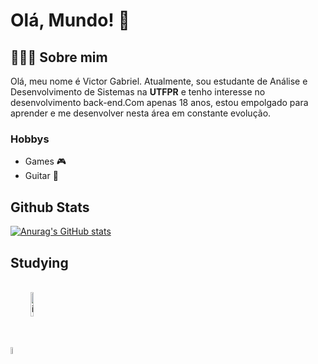 # Olá, Mundo! 👋

## 👨🏻‍💻 Sobre mim
Olá, meu nome é Victor Gabriel. Atualmente, sou estudante de Análise e Desenvolvimento de Sistemas na **UTFPR** e tenho interesse no desenvolvimento back-end.Com apenas 18 anos, estou empolgado para aprender e me desenvolver nesta área em constante evolução.

### Hobbys
- Games 🎮
- Guitar 🎸

## Github Stats 

[![Anurag's GitHub stats](https://github-readme-stats.vercel.app/api?username=ieVictor&show_icons=true&theme=great-gatsby)](https://github.com/anuraghazra/github-readme-stats)

## Studying

<div style="display: inline_block"><br>
  <img align="center" alt="ieVictor-C" height="5.5%" width="5.5%" src="https://img.shields.io/badge/C-00599C?style=for-the-badge&logo=c&logoColor=white">
  <img align="center" alt="ieVictor-Python" height="10%" width="10%" src="https://img.shields.io/badge/Python-3776AB?style=for-the-badge&logo=python&logoColor=white">
</div>
